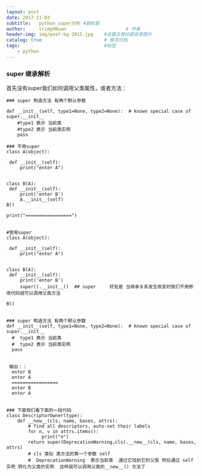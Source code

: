```yaml
---
layout: post
date: 2017-11-03
subtitle:   python_super分析 #副标题
author:     trimphNuan                      # 作者
header-img: img/post-bg-2015.jpg    #这篇文章标题背景图片
catalog: true                       # 是否归档
tags:                               #标签
    - python
---
```



### super 继承解析

  首先没有super我们如何调用父类属性，或者方法：







    ### super 构造方法 有两个默认参数

    def __init__(self, type1=None, type2=None):  # known special case of super.__init__
        #type1 表示 当前类
        #type2 表示 当前类实例
        pass

    ### 不用super
    class A(object):

     def __init__(self):
         print("enter A")


    class B(A):
     def __init__(self):
         print('enter B')
         A.__init__(self)
    B()

    print("=================")


    #使用super
    class A(object):

     def __init__(self):
         print("enter A")


    class B(A):
     def __init__(self):
         print('enter B')
         super().__init__()  ## super     好处是 当继承关系发生改变时我们不用修改代码就可以调用父类方法

    B()


    ### super 构造方法 有两个默认参数
    def __init__(self, type1=None, type2=None):  # known special case of super.__init__
      #  type1 表示 当前类
      #  type2 表示 当前类实例
      pass


     输出：：
      enter B
      enter A
      =================
      enter B
      enter A  


    ### 下面我们看下面的一段代码
    class DescriptorOwner(type):
        def __new__(cls, name, bases, attrs):
            # find all descriptors, auto-set their labels
            for n, v in attrs.items():
                 print("n")
            return super(DeprecationWarning,cls).__new__(cls, name, bases, attrs)
            # cls 类似 类方法的第一个参数 self
            #  DeprecationWarning  表示当前类  通过它找到它的父类 然后通过 self实例 转化为父类的实例  这样就可以调用父类的__new__() 方法了
